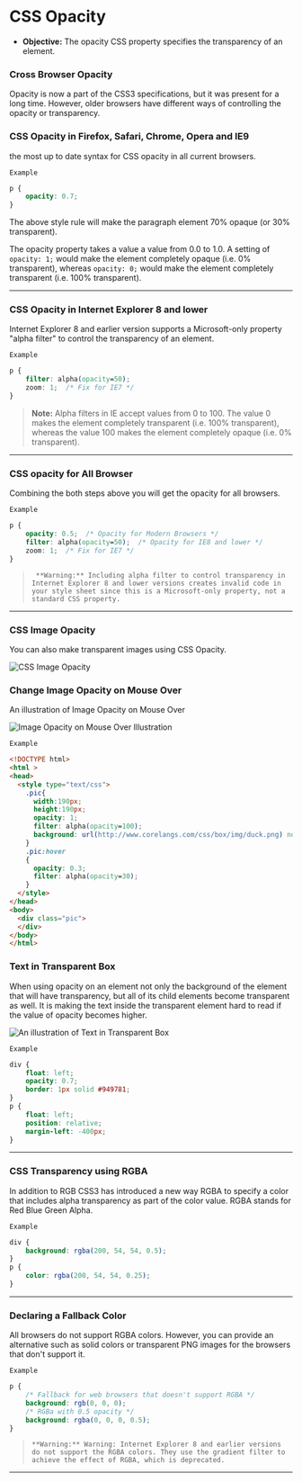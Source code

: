 # CSS Opacity
- **Objective:** The opacity CSS property specifies the transparency of an element.

### Cross Browser Opacity
Opacity is now a part of the CSS3 specifications, but it was present for a long time. However, older browsers have different ways of controlling the opacity or transparency.

### CSS Opacity in Firefox, Safari, Chrome, Opera and IE9
the most up to date syntax for CSS opacity in all current browsers.

`Example`
```css
p {
    opacity: 0.7;
}
```
The above style rule will make the paragraph element 70% opaque (or 30% transparent).

The opacity property takes a value a value from 0.0 to 1.0. A setting of `opacity: 1;` would make the element completely opaque (i.e. 0% transparent), whereas `opacity: 0;` would make the element completely transparent (i.e. 100% transparent).

---
### CSS Opacity in Internet Explorer 8 and lower
Internet Explorer 8 and earlier version supports a Microsoft-only property "alpha filter" to control the transparency of an element.

`Example`
```css
p {
    filter: alpha(opacity=50);
    zoom: 1;  /* Fix for IE7 */
}
```
> **Note:** Alpha filters in IE accept values from 0 to 100. The value 0 makes the element completely transparent (i.e. 100% transparent), whereas the value 100 makes the element completely opaque (i.e. 0% transparent).
---
### CSS opacity for All Browser
Combining the both steps above you will get the opacity for all browsers.

`Example`
```css
p {
    opacity: 0.5;  /* Opacity for Modern Browsers */
    filter: alpha(opacity=50);  /* Opacity for IE8 and lower */
    zoom: 1;  /* Fix for IE7 */
}
```
>` **Warning:** Including alpha filter to control transparency in Internet Explorer 8 and lower versions creates invalid code in your style sheet since this is a Microsoft-only property, not a standard CSS property.`
---
### CSS Image Opacity
You can also make transparent images using CSS Opacity.

![CSS Image Opacity](https://www.tutorialbrain.com/wp-content/uploads/2019/05/CSS-Opacity.png)

### Change Image Opacity on Mouse Over

An illustration of Image Opacity on Mouse Over

![Image Opacity on Mouse Over Illustration](https://encrypted-tbn0.gstatic.com/images?q=tbn%3AANd9GcR71lQzRY3pN3kR93SPiuxKkiT6cwclKqdW2Q&usqp=CAU)

`Example`
```html
<!DOCTYPE html>
<html >
<head>
  <style type="text/css">
    .pic{
      width:190px;
      height:190px;
      opacity: 1;
      filter: alpha(opacity=100);
      background: url(http://www.corelangs.com/css/box/img/duck.png) no-repeat;
    }
    .pic:hover
    {
      opacity: 0.3;
      filter: alpha(opacity=30);
    }
  </style>
</head>
<body>
  <div class="pic">
  </div>
</body>
</html>
```
### Text in Transparent Box
When using opacity on an element not only the background of the element that will have transparency, but all of its child elements become transparent as well. It is making the text inside the transparent element hard to read if the value of opacity becomes higher.

![An illustration of Text in Transparent Box](https://www.c-sharpcorner.com/UploadFile/eda428/css-image-opacitytransparency/Images/Text-Tranparent-image-in-HTML.png)

`Example`
```css
div {
    float: left;
    opacity: 0.7;
    border: 1px solid #949781;
}
p {
    float: left;
    position: relative;
    margin-left: -400px;
}
```
---
### CSS Transparency using RGBA
In addition to RGB CSS3 has introduced a new way RGBA to specify a color that includes alpha transparency as part of the color value. RGBA stands for Red Blue Green Alpha.

`Example`
```css
div {
    background: rgba(200, 54, 54, 0.5);
}
p {
    color: rgba(200, 54, 54, 0.25);
}
```
---
### Declaring a Fallback Color
All browsers do not support RGBA colors. However, you can provide an alternative such as solid colors or transparent PNG images for the browsers that don't support it.

`Example`
```css
p {
    /* Fallback for web browsers that doesn't support RGBA */
    background: rgb(0, 0, 0);
    /* RGBa with 0.5 opacity */
    background: rgba(0, 0, 0, 0.5);
}
```
> `**Warning:** Warning: Internet Explorer 8 and earlier versions do not support the RGBA colors. They use the gradient filter to achieve the effect of RGBA, which is deprecated.`
---
